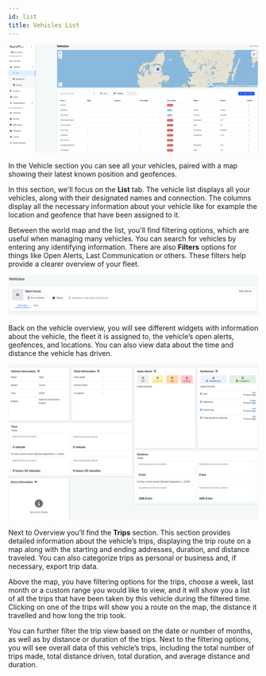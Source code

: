 ```yaml
---
id: list
title: Vehicles List
---
```


![Vehicles list](/img/cloud/fleet_management/vehicles/list/vehicles_opening_page.png)

In the Vehicle section you can see all your vehicles, paired with a map showing 
their latest known position and geofences.

In this section, we'll focus on the **List** tab. The vehicle list displays all 
your vehicles, along with their designated names and connection. 
The columns display all the necessary information about your vehicle like for 
example the location and geofence that have been assigned to it.  

Between the world map and the list, you'll find filtering options, which are 
useful when managing many vehicles. You can search for vehicles by entering any 
identifying information. There are also **Filters** options for things like Open
Alerts, Last Communication or others. These filters help provide a clearer 
overview of your fleet. 

![Vehicles top view](/img/cloud/fleet_management/vehicles/list/vehicles_top_view.png)

Back on the vehicle overview, you will see different widgets with information 
about the vehicle, the fleet it is assigned to, the vehicle’s open alerts, 
geofences, and locations. You can also view data about the time and distance the 
vehicle has driven.

![Vehicles widgets](/img/cloud/fleet_management/vehicles/list/vehicles_widgets.png)

<!-- TODO Insert picture here, whet Stephen is done -->

Next to Overview you’ll find the **Trips** section. This section provides detailed
information about the vehicle’s trips, displaying the trip route on a map along 
with the starting and ending addresses, duration, and distance traveled. You can 
also categorize trips as personal or business and, if necessary, export trip data.  

Above the map, you have filtering options for the trips, choose a week, last month
or a custom range you would like to view, and it will show you a list of all the 
trips that have been taken by this vehicle during the filtered time. Clicking on 
one of the trips will show you a route on the map, the distance it travelled and 
how long the trip took.  

You can further filter the trip view based on the date or number of months, as 
well as by distance or duration of the trips. Next to the filtering options, you 
will see overall data of this vehicle’s trips, including the total number of 
trips made, total distance driven, total duration, and average distance and duration.


